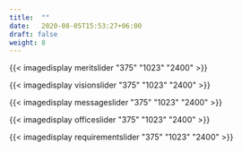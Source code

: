 ```yaml
---
title:  ""
date:   2020-08-05T15:53:27+06:00
draft: false
weight: 8
---
```


{{< imagedisplay meritslider "375" "1023" "2400" >}}

{{< imagedisplay visionslider "375" "1023" "2400" >}}

{{< imagedisplay messageslider "375" "1023" "2400" >}}

{{< imagedisplay officeslider "375" "1023" "2400" >}}

{{< imagedisplay requirementslider "375" "1023" "2400" >}}


